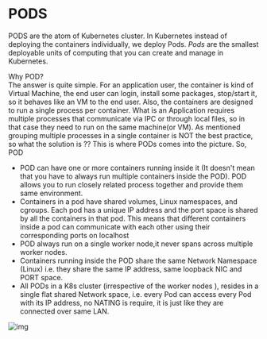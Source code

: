 # PODS



PODS are the atom of Kubernetes cluster. In Kubernetes instead of deploying the containers individually, we deploy Pods. *Pods* are the smallest deployable units of computing that you can create and manage in Kubernetes.

Why POD?  
The answer is quite simple. For an application user, the container is kind of Virtual Machine, the end user can login, install some packages, stop/start it, so it behaves like an VM to the end user. Also, the containers are designed to run a single process per container. What is an Application requires multiple processes that communicate via IPC or through local files, so in that case they need to run on the same machine(or VM). 
As mentioned grouping multiple processes in a single container is NOT the best practice, so what the solution is ?? This is where PODs comes into the picture.  So, POD 

- POD can have one or more containers running inside it (It doesn't mean that you have to always run multiple containers inside the POD). POD allows you to run closely related process together and provide them same environment. 
- Containers in a pod have shared volumes, Linux namespaces, and cgroups. Each pod has a unique IP address and the port space is shared by all the containers in that pod. This means that different containers inside a pod can communicate with each other using their corresponding ports on localhost
- POD always run on a single worker node,it never spans across multiple worker nodes.
- Containers running inside the POD share the same Network Namespace (Linux) i.e. they share the same IP address, same loopback NIC and PORT space.
- All PODs in a K8s cluster (irrespective of the worker nodes ), resides in a single flat shared Network space, i.e. every Pod can access every Pod with its IP address, no NATING is require, it is just like they are connected over same LAN.

![img](https://cdn-images-1.medium.com/max/1200/1*6U9j1CeOvjNjit6eUEZgNA.png)





